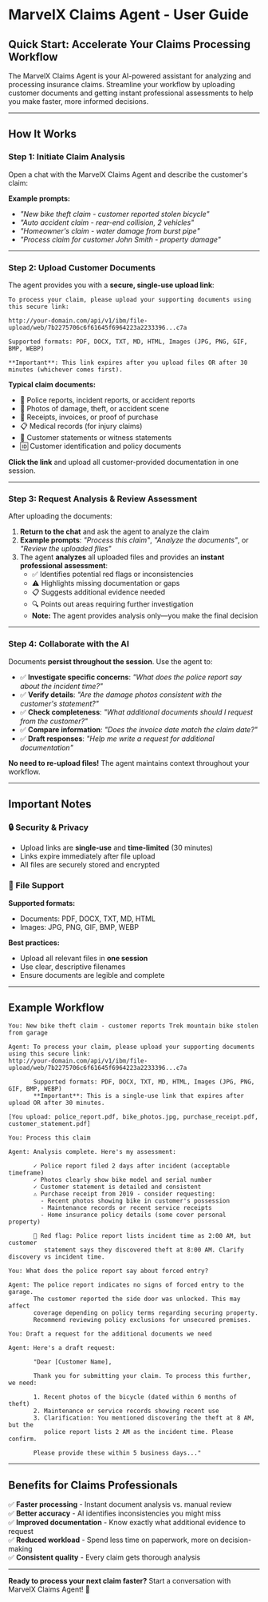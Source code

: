 # MarvelX Claims Agent - User Guide

## Quick Start: Accelerate Your Claims Processing Workflow

The MarvelX Claims Agent is your AI-powered assistant for analyzing and processing insurance claims. Streamline your workflow by uploading customer documents and getting instant professional assessments to help you make faster, more informed decisions.

---

## How It Works

### Step 1: Initiate Claim Analysis
Open a chat with the MarvelX Claims Agent and describe the customer's claim:

**Example prompts:**
- *"New bike theft claim - customer reported stolen bicycle"*
- *"Auto accident claim - rear-end collision, 2 vehicles"*
- *"Homeowner's claim - water damage from burst pipe"*
- *"Process claim for customer John Smith - property damage"*

---

### Step 2: Upload Customer Documents

The agent provides you with a **secure, single-use upload link**:

```
To process your claim, please upload your supporting documents using this secure link:

http://your-domain.com/api/v1/ibm/file-upload/web/7b2275706c6f61645f6964223a2233396...c7a

Supported formats: PDF, DOCX, TXT, MD, HTML, Images (JPG, PNG, GIF, BMP, WEBP)

**Important**: This link expires after you upload files OR after 30 minutes (whichever comes first).
```

**Typical claim documents:**
- 📄 Police reports, incident reports, or accident reports
- 📸 Photos of damage, theft, or accident scene
- 🧾 Receipts, invoices, or proof of purchase
- 📋 Medical records (for injury claims)
- 📝 Customer statements or witness statements
- 🆔 Customer identification and policy documents

**Click the link** and upload all customer-provided documentation in one session.

---

### Step 3: Request Analysis & Review Assessment

After uploading the documents:

1. **Return to the chat** and ask the agent to analyze the claim
2. **Example prompts**: *"Process this claim"*, *"Analyze the documents"*, or *"Review the uploaded files"*
3. The agent **analyzes** all uploaded files and provides an **instant professional assessment**:
   - ✅ Identifies potential red flags or inconsistencies
   - ⚠️ Highlights missing documentation or gaps
   - 📋 Suggests additional evidence needed
   - 🔍 Points out areas requiring further investigation
   - **Note:** The agent provides analysis only—you make the final decision

---

### Step 4: Collaborate with the AI

Documents **persist throughout the session**. Use the agent to:

- ✅ **Investigate specific concerns**: *"What does the police report say about the incident time?"*
- ✅ **Verify details**: *"Are the damage photos consistent with the customer's statement?"*
- ✅ **Check completeness**: *"What additional documents should I request from the customer?"*
- ✅ **Compare information**: *"Does the invoice date match the claim date?"*
- ✅ **Draft responses**: *"Help me write a request for additional documentation"*

**No need to re-upload files!** The agent maintains context throughout your workflow.

---

## Important Notes

### 🔒 Security & Privacy
- Upload links are **single-use** and **time-limited** (30 minutes)
- Links expire immediately after file upload
- All files are securely stored and encrypted

### 📁 File Support
**Supported formats:**
- Documents: PDF, DOCX, TXT, MD, HTML
- Images: JPG, PNG, GIF, BMP, WEBP

**Best practices:**
- Upload all relevant files in **one session**
- Use clear, descriptive filenames
- Ensure documents are legible and complete

---

## Example Workflow

```
You: New bike theft claim - customer reports Trek mountain bike stolen from garage

Agent: To process your claim, please upload your supporting documents using this secure link:
http://your-domain.com/api/v1/ibm/file-upload/web/7b2275706c6f61645f6964223a2233396...c7a
       
       Supported formats: PDF, DOCX, TXT, MD, HTML, Images (JPG, PNG, GIF, BMP, WEBP)
       **Important**: This is a single-use link that expires after upload OR after 30 minutes.

[You upload: police_report.pdf, bike_photos.jpg, purchase_receipt.pdf, customer_statement.pdf]

You: Process this claim

Agent: Analysis complete. Here's my assessment:
       
       ✓ Police report filed 2 days after incident (acceptable timeframe)
       ✓ Photos clearly show bike model and serial number
       ✓ Customer statement is detailed and consistent
       ⚠️ Purchase receipt from 2019 - consider requesting:
         - Recent photos showing bike in customer's possession
         - Maintenance records or recent service receipts
         - Home insurance policy details (some cover personal property)
       
       🚩 Red flag: Police report lists incident time as 2:00 AM, but customer 
          statement says they discovered theft at 8:00 AM. Clarify discovery vs incident time.

You: What does the police report say about forced entry?

Agent: The police report indicates no signs of forced entry to the garage.
       The customer reported the side door was unlocked. This may affect 
       coverage depending on policy terms regarding securing property.
       Recommend reviewing policy exclusions for unsecured premises.

You: Draft a request for the additional documents we need

Agent: Here's a draft request:
       
       "Dear [Customer Name],
       
       Thank you for submitting your claim. To process this further, we need:
       
       1. Recent photos of the bicycle (dated within 6 months of theft)
       2. Maintenance or service records showing recent use
       3. Clarification: You mentioned discovering the theft at 8 AM, but the 
          police report lists 2 AM as the incident time. Please confirm.
       
       Please provide these within 5 business days..."
```

---

## Benefits for Claims Professionals

✅ **Faster processing** - Instant document analysis vs. manual review  
✅ **Better accuracy** - AI identifies inconsistencies you might miss  
✅ **Improved documentation** - Know exactly what additional evidence to request  
✅ **Reduced workload** - Spend less time on paperwork, more on decision-making  
✅ **Consistent quality** - Every claim gets thorough analysis

---

**Ready to process your next claim faster?** Start a conversation with MarvelX Claims Agent! 🚀

